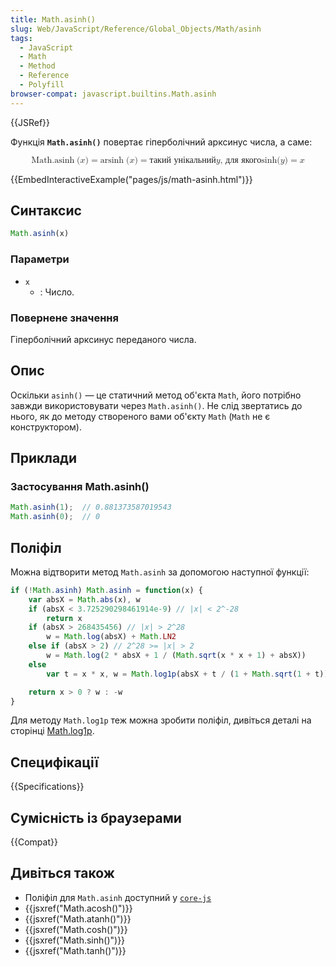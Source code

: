 ```yaml
---
title: Math.asinh()
slug: Web/JavaScript/Reference/Global_Objects/Math/asinh
tags:
  - JavaScript
  - Math
  - Method
  - Reference
  - Polyfill
browser-compat: javascript.builtins.Math.asinh
---
```

{{JSRef}}

Функція **`Math.asinh()`** повертає гіперболічний арксинус числа, а саме:

<math display="block"><semantics><mrow><mstyle mathvariant="monospace"><mrow><mo lspace="0em" rspace="thinmathspace">Math.asinh</mo>
<mo stretchy="false">(</mo>
<mi>x</mi>
<mo stretchy="false">)</mo>
</mrow></mstyle><mo>=</mo>
<mo lspace="0em" rspace="thinmathspace">arsinh</mo>
<mo stretchy="false">(</mo>
<mi>x</mi>
<mo stretchy="false">)</mo>
<mo>=</mo>
<mtext>такий унікальний </mtext><mspace width="thickmathspace"></mspace><mi>y</mi>
<mspace width="thickmathspace"></mspace><mtext>, для якого</mtext>
<mspace width="thickmathspace"></mspace><mo lspace="0em" rspace="0em">sinh</mo>
<mo stretchy="false">(</mo>
<mi>y</mi>
<mo stretchy="false">)</mo>
<mo>=</mo>
<mi>x</mi>
</mrow><annotation encoding="TeX">\mathtt{\operatorname{Math.asinh}(x)} =
\operatorname{arsinh}(x) = \text{ the unique } \; y \; \text{such that} \;
\sinh(y) = x</annotation></semantics></math>

{{EmbedInteractiveExample("pages/js/math-asinh.html")}}

## Синтаксис

```js
Math.asinh(x)
```

### Параметри

- `x`
  - : Число.

### Повернене значення

Гіперболічний арксинус переданого числа.

## Опис

Оскільки `asinh()` — це статичний метод об'єкта `Math`, його потрібно завжди використовувати через `Math.asinh()`. Не слід звертатись до нього, як до методу створеного вами об'єкту `Math` (`Math` не є конструктором).

## Приклади

### Застосування Math.asinh()

```js
Math.asinh(1);  // 0.881373587019543
Math.asinh(0);  // 0
```

## Поліфіл

Можна відтворити метод `Math.asinh` за допомогою наступної функції:

```js
if (!Math.asinh) Math.asinh = function(x) {
    var absX = Math.abs(x), w
    if (absX < 3.725290298461914e-9) // |x| < 2^-28
        return x
    if (absX > 268435456) // |x| > 2^28
        w = Math.log(absX) + Math.LN2
    else if (absX > 2) // 2^28 >= |x| > 2
        w = Math.log(2 * absX + 1 / (Math.sqrt(x * x + 1) + absX))
    else
        var t = x * x, w = Math.log1p(absX + t / (1 + Math.sqrt(1 + t)))

    return x > 0 ? w : -w
}
```

Для методу `Math.log1p` теж можна зробити поліфіл, дивіться деталі на сторінці [Math.log1p](/uk/docs/Web/JavaScript/Reference/Global_Objects/Math/log1p).

## Специфікації

{{Specifications}}

## Сумісність із браузерами

{{Compat}}

## Дивіться також

- Поліфіл для `Math.asinh` доступний у [`core-js`](https://github.com/zloirock/core-js#ecmascript-math)
- {{jsxref("Math.acosh()")}}
- {{jsxref("Math.atanh()")}}
- {{jsxref("Math.cosh()")}}
- {{jsxref("Math.sinh()")}}
- {{jsxref("Math.tanh()")}}
